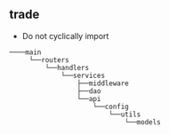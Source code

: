 ## trade

- Do not  cyclically import

```text
────main	
     └──routers
         └──handlers
             └──services
                 ├──middleware
                 ├──dao
                 └──api
                     └──config
                         └──utils
                             └──models
```
